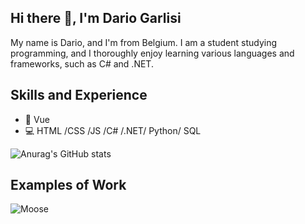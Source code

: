 ## Hi there 👋, I'm Dario Garlisi

My name is Dario, and I'm from Belgium. I am a student studying programming, and I thoroughly enjoy learning various languages and frameworks, such as C# and .NET.

## Skills and Experience
* 🔮 Vue
* 💻 HTML /CSS /JS /C# /.NET/ Python/ SQL

![Anurag's GitHub stats](https://github-readme-stats.vercel.app/api?username=GarlisiDario&show_icons=true&theme=transparent)
## Examples of Work
![Moose](https://github.com/user-attachments/assets/402ad680-e1f5-46b1-a616-a80086847c65)



